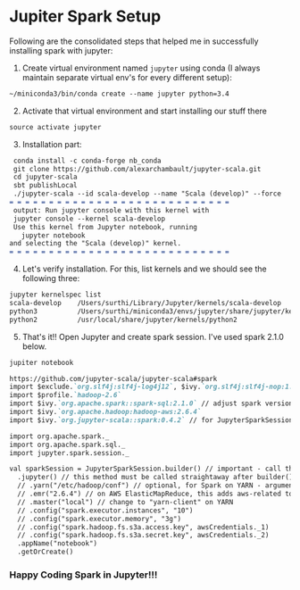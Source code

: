 # Jupiter Spark Setup

Following are the consolidated steps that helped me in successfully installing spark with jupyter:
1. Create virtual environment named `jupyter` using conda (I always maintain separate virtual env's for every different setup):
```markdown
~/miniconda3/bin/conda create --name jupyter python=3.4
```

2. Activate that virtual environment and start installing our stuff there
```markdown
source activate jupyter
```

3. Installation part:
```markdown
 conda install -c conda-forge nb_conda
 git clone https://github.com/alexarchambault/jupyter-scala.git
 cd jupyter-scala
 sbt publishLocal
 ./jupyter-scala --id scala-develop --name "Scala (develop)" --force
= = = = = = = = = = = = = = = = = = = = = = = = = = = =
 output: Run jupyter console with this kernel with
 jupyter console --kernel scala-develop
 Use this kernel from Jupyter notebook, running
   jupyter notebook
and selecting the "Scala (develop)" kernel.
= = = = = = = = = = = = = = = = = = = = = = = = = = = =
```

4. Let's verify installation. For this, list kernels and we should see the following three: 
```markdown
jupyter kernelspec list
scala-develop    /Users/surthi/Library/Jupyter/kernels/scala-develop
python3          /Users/surthi/miniconda3/envs/jupyter/share/jupyter/kernels/python3
python2          /usr/local/share/jupyter/kernels/python2
```

5. That's it!! Open Jupyter and create spark session. I've used spark 2.1.0 below.

```markdown
jupiter notebook

https://github.com/jupyter-scala/jupyter-scala#spark
import $exclude.`org.slf4j:slf4j-log4j12`, $ivy.`org.slf4j:slf4j-nop:1.7.21` // for cleaner logs
import $profile.`hadoop-2.6`
import $ivy.`org.apache.spark::spark-sql:2.1.0` // adjust spark version - spark >= 2.0
import $ivy.`org.apache.hadoop:hadoop-aws:2.6.4`
import $ivy.`org.jupyter-scala::spark:0.4.2` // for JupyterSparkSession (SparkSession aware of the jupyter-scala kernel)

import org.apache.spark._
import org.apache.spark.sql._
import jupyter.spark.session._

val sparkSession = JupyterSparkSession.builder() // important - call this rather than SparkSession.builder()
  .jupyter() // this method must be called straightaway after builder()
  // .yarn("/etc/hadoop/conf") // optional, for Spark on YARN - argument is the Hadoop conf directory
  // .emr("2.6.4") // on AWS ElasticMapReduce, this adds aws-related to the spark jar list
  // .master("local") // change to "yarn-client" on YARN
  // .config("spark.executor.instances", "10")
  // .config("spark.executor.memory", "3g")
  // .config("spark.hadoop.fs.s3a.access.key", awsCredentials._1)
  // .config("spark.hadoop.fs.s3a.secret.key", awsCredentials._2)
  .appName("notebook")
  .getOrCreate()
  ```
  
###  Happy Coding Spark in Jupyter!!!
